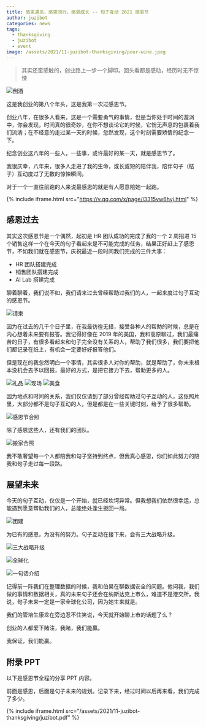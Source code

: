 ```yaml
---
title: 感恩遇见，感恩同行，感恩成长 -- 句子互动 2021 感恩节
author: juzibot
categories: news
tags:
  - thanksgiving
  - juzibot
  - event
image: /assets/2021/11-juzibot-thanksgiving/pour-wine.jpeg
---
```


> 其实还蛮感触的，创业路上一步一个脚印。回头看都是感动，经历时无不惊悚

![倒酒](/assets/2021/11-juzibot-thanksgiving/pour-wine.jpeg)

这是我创业的第八个年头，这是我第一次过感恩节。

创业八年，在很多人看来，这是一个需要勇气的事情，但是当你处于时间的漩涡中，你会发现，时间真的很奇妙，在你不想谈论它的时候，它悄无声息的包裹着我们流淌；在不经意的走过某一天的时候，忽然发现，这个时刻需要矫情的纪念一下。

纪念创业这八年的一些人，一些事，或许最好的某一天，就是感恩节了。

我很庆幸，八年来，很多人走进了我的生命，或长或短的陪伴我，陪伴句子（桔子）互动度过了无数的惊悚瞬间。

对于一个一直往前跑的人来说最感恩的就是有人愿意陪她一起跑。

{% include iframe.html src="https://v.qq.com/x/page/l3315vw6hyj.html" %}

## 感恩过去

其实这次感恩节是一个偶然，起初是 HR 团队成功的完成了我的一个 2 周招进 15 个销售这样一个在今天的句子看起来是不可能完成的任务，结果正好赶上了感恩节，不如我们就在感恩节，庆祝最近一段时间我们完成的三件大事：

- HR 团队搭建完成
- 销售团队搭建完成
- AI Lab 搭建完成

聊着聊着，我们说不如，我们请来过去曾经帮助过我们的人，一起来度过句子互动的感恩节。

![请柬](/assets/2021/11-juzibot-thanksgiving/invitation.jpeg)

因为在过去的几千个日子里，在我最彷徨无措，接受各种人的帮助的时候，总是在内心想着未来要有报答。我记得好像在 2019 年的美国，我和高原聊过，我们最痛苦的日子，有很多看起来和句子完全没有关系的人，帮助了我们很多，我们要把他们都记录在纸上，有机会一定要好好报答他们。

但是现在的我忽然明白一个事情，其实很多人对你的帮助，就是帮助了，你未来根本没机会去予以回报，最好的方式，是把它接力下去，帮助更多的人。

![礼品](/assets/2021/11-juzibot-thanksgiving/gift.jpeg)
![现场](/assets/2021/11-juzibot-thanksgiving/scene.jpeg)
![美食](/assets/2021/11-juzibot-thanksgiving/delicacy.jpeg)

因为地点和时间的关系，我们仅仅请到了部分曾经帮助过句子互动的人，这张照片里，大部分都不是句子互动的人，但是都是在一些关键时刻，给予了很多帮助。

![感恩节合照](/assets/2021/11-juzibot-thanksgiving/group-photo.jpeg)

除了感恩这些人，还有我们的团队。

![搬家合照](/assets/2021/11-juzibot-thanksgiving/dwelling-changing.jpg)

我不敢奢望每一个人都陪我和句子坚持到终点，但我真心感恩，你们如此努力的陪我和句子走过每一段路。

## 展望未来

今天的句子互动，仅仅是一个开始，就已经坎坷异常。但我想我们依然很幸运，总能遇到愿意帮助我们的人，总能绝处逢生扳回一局。

![团建](/assets/2021/11-juzibot-thanksgiving/teambuilding.jpeg)

为已有的感恩，为没有的努力。句子互动在接下来，会有三大战略升级。

![三大战略升级](/assets/2021/11-juzibot-thanksgiving/strategic-upgrade.jpeg)

![全球化](/assets/2021/11-juzibot-thanksgiving/globalization.jpeg)

![一句话介绍](/assets/2021/11-juzibot-thanksgiving/one-liner.jpeg)

记得前一阵我们在整理数据的时候，我和伯昊在聊数据安全的问题。他问我，我们做的事情和数据相关，真的未来句子还会在纳斯达克上市么，难道不是港交所。我说，句子未来一定是一家全球化公司，因为她生来就是。

我们的管培生康龙在旁边忍不住笑说，今天就开始聊上市的话题了么？

创业的人都爱下赌注，我赌，我们能赢。

我保证，我们能赢。

## 附录 PPT

以下是感恩节全程的分享 PPT 内容。

前面是感恩，后面是句子未来的规划。记录下来，经过时间以后再来看，我们完成了多少。

{% include iframe.html src="/assets/2021/11-juzibot-thanksgiving/juzibot.pdf" %}
